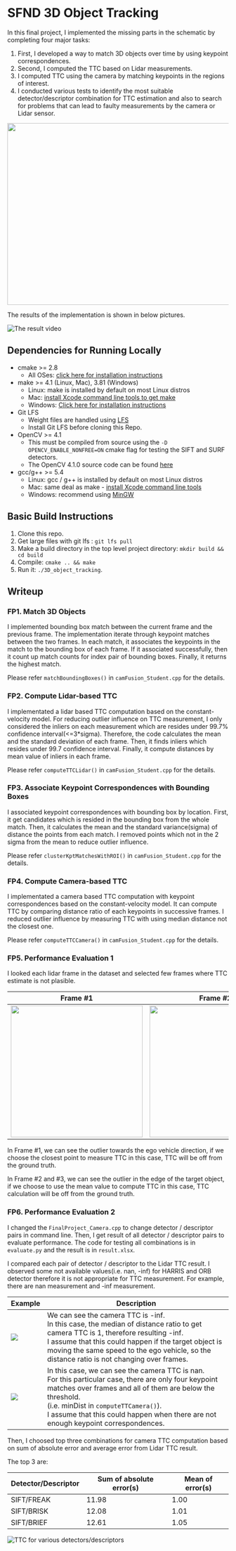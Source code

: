 # SFND 3D Object Tracking

In this final project, I implemented the missing parts in the schematic by completing four major tasks: 
1. First, I developed a way to match 3D objects over time by using keypoint correspondences. 
2. Second, I computed the TTC based on Lidar measurements. 
3. I computed TTC using the camera by matching keypoints in the regions of interest. 
4. I conducted various tests to identify the most suitable detector/descriptor combination for TTC estimation and also to search for problems that can lead to faulty measurements by the camera or Lidar sensor. 

<img src="images/course_code_structure.png" width="779" height="414" />

The results of the implementation is shown in below pictures.

![The result video](images/video_result.gif)

## Dependencies for Running Locally
* cmake >= 2.8
  * All OSes: [click here for installation instructions](https://cmake.org/install/)
* make >= 4.1 (Linux, Mac), 3.81 (Windows)
  * Linux: make is installed by default on most Linux distros
  * Mac: [install Xcode command line tools to get make](https://developer.apple.com/xcode/features/)
  * Windows: [Click here for installation instructions](http://gnuwin32.sourceforge.net/packages/make.htm)
* Git LFS
  * Weight files are handled using [LFS](https://git-lfs.github.com/)
  * Install Git LFS before cloning this Repo.
* OpenCV >= 4.1
  * This must be compiled from source using the `-D OPENCV_ENABLE_NONFREE=ON` cmake flag for testing the SIFT and SURF detectors.
  * The OpenCV 4.1.0 source code can be found [here](https://github.com/opencv/opencv/tree/4.1.0)
* gcc/g++ >= 5.4
  * Linux: gcc / g++ is installed by default on most Linux distros
  * Mac: same deal as make - [install Xcode command line tools](https://developer.apple.com/xcode/features/)
  * Windows: recommend using [MinGW](http://www.mingw.org/)

## Basic Build Instructions

1. Clone this repo.
2. Get large files with git lfs : `git lfs pull`
3. Make a build directory in the top level project directory: `mkdir build && cd build`
4. Compile: `cmake .. && make`
5. Run it: `./3D_object_tracking`.

## Writeup

### FP1. Match 3D Objects

I implemented bounding box match between the current frame and the previous frame.
The implementation iterate through keypoint matches between the two frames.
In each match, it associates the keypoints in the match to the bounding box of each frame.
If it associated successfully, then it count up match counts for index pair of bounding boxes.
Finally, it returns the highest match.

Please refer `matchBoundingBoxes()` in `camFusion_Student.cpp` for the details.


### FP2. Compute Lidar-based TTC

I implementated a lidar based TTC computation based on the constant-velocity model.
For reducing outlier influence on TTC measurement, I only considered the inliers on each measurement which are resides under 99.7% confidence interval(<=3*sigma).
Therefore, the code calculates the mean and the standard deviation of each frame.
Then, it finds inliers which resides under 99.7 confidence interval.
Finally, it compute distances by mean value of inliers in each frame.

Please refer `computeTTCLidar()` in `camFusion_Student.cpp` for the details.


### FP3. Associate Keypoint Correspondences with Bounding Boxes

I associated keypoint correspondences with bounding box by location.
First, it get candidates which is resided in the bounding box from the whole match.
Then, it calculates the mean and the standard variance(sigma) of distance the points from each match.
I removed points which not in the 2 sigma from the mean to reduce outlier influence.

Please refer `clusterKptMatchesWithROI()` in `camFusion_Student.cpp` for the details.

### FP4. Compute Camera-based TTC

I implementated a camera based TTC computation with keypoint correspondences based on the constant-velocity model.
It can compute TTC by comparing distance ratio of each keypoints in successive frames.
I reduced outlier influence by measuring TTC with using median distance not the closest one.

Please refer `computeTTCCamera()` in `camFusion_Student.cpp` for the details.


### FP5. Performance Evaluation 1

I looked each lidar frame in the dataset and selected few frames where TTC estimate is not plasible.

|Frame #1 | Frame #2 | Frame #3|
| --- | --- | --- |
| <img src="images/lidar-difficulties-01.png" width="300" height="300"/> | <img src="images/lidar-difficulties-02.png" width="300" height="300"/>| <img src="images/lidar-difficulties-03.png" width="300" height="300"/>|

In Frame #1, we can see the outlier towards the ego vehicle direction, if we choose the closest point to measure TTC in this case, TTC will be off from the ground truth.

In Frame #2 and #3, we can see the outlier in the edge of the target object, if we choose to use the mean value to compute TTC in this case, TTC calculation will be off from the ground truth.


### FP6. Performance Evaluation 2

I changed the `FinalProject_Camera.cpp` to change detector / descriptor pairs in command line.
Then, I get result of all detector / descriptor pairs to evaluate performance.
The code for testing all combinations is in `evaluate.py` and the result is in `result.xlsx`.

I compared each pair of detector / descriptor to the Lidar TTC result.
I observed some not available values(i.e. nan, -inf) for HARRIS and ORB detector therefore it is not appropriate for TTC measurement.
For example, there are nan measurement and -inf measurement.

| Example | Description |
| --- | --- |
| ![](images/camera-difficulties-01.png)| We can see the camera TTC is -inf. <br> In this case, the median of distance ratio to get camera TTC is 1, therefore resulting -inf. <br> I assume that this could happen if the target object is moving the same speed to the ego vehicle, so the distance ratio is not changing over frames. |
| ![](images/camera-difficulties-02.png)| In this case, we can see the camera TTC is nan. <br> For this particular case, there are only four keypoint matches over frames and all of them are below the threshold. <br> (i.e. minDist in `computeTTCamera()`). <br> I assume that this could happen when there are not enough keypoint correspondences. |


Then, I choosed top three combinations for camera TTC computation based on sum of absolute error and average error from Lidar TTC result.

The top 3 are:

| Detector/Descriptor | Sum of absolute error(s) | Mean of error(s) |
| --- | --- | --- |
| SIFT/FREAK | 11.98 | 1.00 |
| SIFT/BRISK | 12.08 | 1.01 |
| SIFT/BRIEF | 12.61 | 1.05 |

![TTC for various detectors/descriptors](images/ttc_measurement.png)